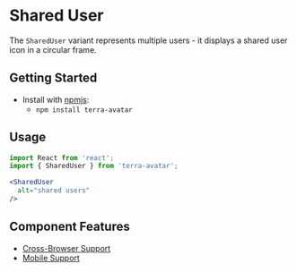 # Shared User

The `SharedUser` variant represents multiple users - it displays a shared user icon in a circular frame.

## Getting Started

- Install with [npmjs](https://www.npmjs.com):
  - `npm install terra-avatar`

## Usage

```jsx
import React from 'react';
import { SharedUser } from 'terra-avatar';

<SharedUser
  alt="shared users"
/>
```

## Component Features

 * [Cross-Browser Support](https://github.com/cerner/terra-ui/blob/master/src/terra-dev-site/contributing/ComponentStandards.e.contributing.md#cross-browser-support)
 * [Mobile Support](https://github.com/cerner/terra-ui/blob/master/src/terra-dev-site/contributing/ComponentStandards.e.contributing.md#mobile-support)
